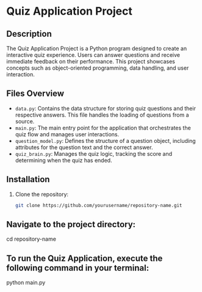 # Quiz Application Project

## Description
The Quiz Application Project is a Python program designed to create an interactive quiz experience. Users can answer questions and receive immediate feedback on their performance. This project showcases concepts such as object-oriented programming, data handling, and user interaction.

## Files Overview
- `data.py`: Contains the data structure for storing quiz questions and their respective answers. This file handles the loading of questions from a source.
- `main.py`: The main entry point for the application that orchestrates the quiz flow and manages user interactions.
- `question_model.py`: Defines the structure of a question object, including attributes for the question text and the correct answer.
- `quiz_brain.py`: Manages the quiz logic, tracking the score and determining when the quiz has ended.

## Installation
1. Clone the repository:
   ```bash
   git clone https://github.com/yourusername/repository-name.git

## Navigate to the project directory:
   cd repository-name

## To run the Quiz Application, execute the following command in your terminal:
   python main.py



